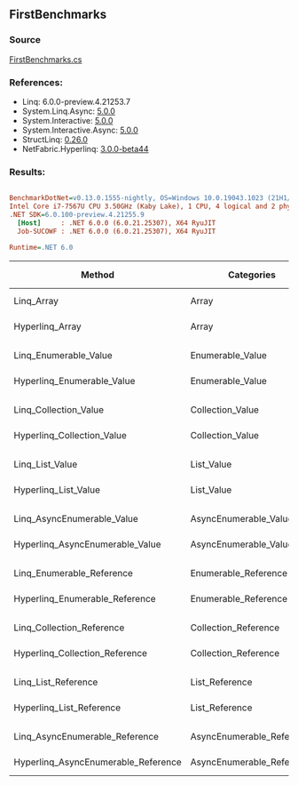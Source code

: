 ﻿## FirstBenchmarks

### Source
[FirstBenchmarks.cs](../NetFabric.Hyperlinq.Benchmarks/Benchmarks/FirstBenchmarks.cs)

### References:
- Linq: 6.0.0-preview.4.21253.7
- System.Linq.Async: [5.0.0](https://www.nuget.org/packages/System.Linq.Async/5.0.0)
- System.Interactive: [5.0.0](https://www.nuget.org/packages/System.Interactive/5.0.0)
- System.Interactive.Async: [5.0.0](https://www.nuget.org/packages/System.Interactive.Async/5.0.0)
- StructLinq: [0.26.0](https://www.nuget.org/packages/StructLinq/0.26.0)
- NetFabric.Hyperlinq: [3.0.0-beta44](https://www.nuget.org/packages/NetFabric.Hyperlinq/3.0.0-beta44)

### Results:
``` ini

BenchmarkDotNet=v0.13.0.1555-nightly, OS=Windows 10.0.19043.1023 (21H1/May2021Update)
Intel Core i7-7567U CPU 3.50GHz (Kaby Lake), 1 CPU, 4 logical and 2 physical cores
.NET SDK=6.0.100-preview.4.21255.9
  [Host]     : .NET 6.0.0 (6.0.21.25307), X64 RyuJIT
  Job-SUCOWF : .NET 6.0.0 (6.0.21.25307), X64 RyuJIT

Runtime=.NET 6.0  

```
|                              Method |                Categories | Count |      Mean |    Error |   StdDev | Ratio | RatioSD |  Gen 0 | Gen 1 | Gen 2 | Allocated |
|------------------------------------ |-------------------------- |------ |----------:|---------:|---------:|------:|--------:|-------:|------:|------:|----------:|
|                          Linq_Array |                     Array |   100 |  19.24 ns | 0.078 ns | 0.073 ns |  1.00 |    0.00 |      - |     - |     - |         - |
|                     Hyperlinq_Array |                     Array |   100 |  13.26 ns | 0.034 ns | 0.032 ns |  0.69 |    0.00 |      - |     - |     - |         - |
|                                     |                           |       |           |          |          |       |         |        |       |       |           |
|               Linq_Enumerable_Value |          Enumerable_Value |   100 |  25.00 ns | 0.127 ns | 0.112 ns |  1.00 |    0.00 | 0.0153 |     - |     - |      32 B |
|          Hyperlinq_Enumerable_Value |          Enumerable_Value |   100 |  15.57 ns | 0.040 ns | 0.033 ns |  0.62 |    0.00 |      - |     - |     - |         - |
|                                     |                           |       |           |          |          |       |         |        |       |       |           |
|               Linq_Collection_Value |          Collection_Value |   100 |  28.18 ns | 0.592 ns | 1.127 ns |  1.00 |    0.00 | 0.0153 |     - |     - |      32 B |
|          Hyperlinq_Collection_Value |          Collection_Value |   100 |  18.92 ns | 0.061 ns | 0.054 ns |  0.68 |    0.02 |      - |     - |     - |         - |
|                                     |                           |       |           |          |          |       |         |        |       |       |           |
|                     Linq_List_Value |                List_Value |   100 |  12.44 ns | 0.050 ns | 0.039 ns |  1.00 |    0.00 |      - |     - |     - |         - |
|                Hyperlinq_List_Value |                List_Value |   100 |  22.00 ns | 0.120 ns | 0.172 ns |  1.77 |    0.01 | 0.0153 |     - |     - |      32 B |
|                                     |                           |       |           |          |          |       |         |        |       |       |           |
|          Linq_AsyncEnumerable_Value |     AsyncEnumerable_Value |   100 | 103.75 ns | 0.487 ns | 0.432 ns |  1.00 |    0.00 | 0.0153 |     - |     - |      32 B |
|     Hyperlinq_AsyncEnumerable_Value |     AsyncEnumerable_Value |   100 |  61.99 ns | 0.117 ns | 0.098 ns |  0.60 |    0.00 |      - |     - |     - |         - |
|                                     |                           |       |           |          |          |       |         |        |       |       |           |
|           Linq_Enumerable_Reference |      Enumerable_Reference |   100 |  26.59 ns | 0.528 ns | 0.468 ns |  1.00 |    0.00 | 0.0153 |     - |     - |      32 B |
|      Hyperlinq_Enumerable_Reference |      Enumerable_Reference |   100 |  17.38 ns | 0.114 ns | 0.101 ns |  0.65 |    0.01 | 0.0153 |     - |     - |      32 B |
|                                     |                           |       |           |          |          |       |         |        |       |       |           |
|           Linq_Collection_Reference |      Collection_Reference |   100 |  25.97 ns | 0.191 ns | 0.178 ns |  1.00 |    0.00 | 0.0153 |     - |     - |      32 B |
|      Hyperlinq_Collection_Reference |      Collection_Reference |   100 |  20.63 ns | 0.114 ns | 0.095 ns |  0.79 |    0.01 | 0.0153 |     - |     - |      32 B |
|                                     |                           |       |           |          |          |       |         |        |       |       |           |
|                 Linq_List_Reference |            List_Reference |   100 |  12.52 ns | 0.091 ns | 0.081 ns |  1.00 |    0.00 |      - |     - |     - |         - |
|            Hyperlinq_List_Reference |            List_Reference |   100 |  20.87 ns | 0.104 ns | 0.093 ns |  1.67 |    0.01 | 0.0153 |     - |     - |      32 B |
|                                     |                           |       |           |          |          |       |         |        |       |       |           |
|      Linq_AsyncEnumerable_Reference | AsyncEnumerable_Reference |   100 | 103.68 ns | 2.016 ns | 2.071 ns |  1.00 |    0.00 | 0.0153 |     - |     - |      32 B |
| Hyperlinq_AsyncEnumerable_Reference | AsyncEnumerable_Reference |   100 |  70.01 ns | 1.326 ns | 1.240 ns |  0.67 |    0.02 | 0.0153 |     - |     - |      32 B |
